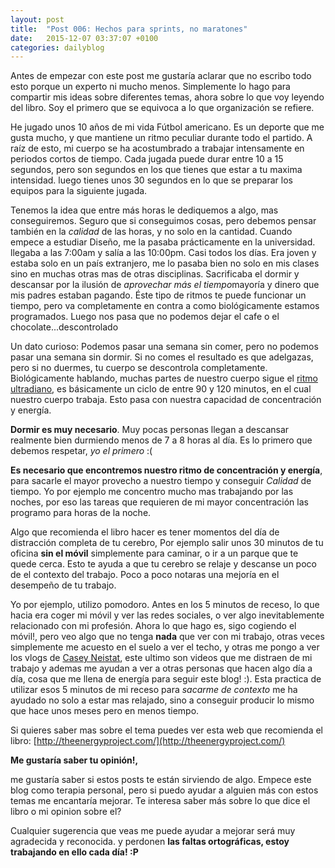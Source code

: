 ```yaml
---
layout: post
title:  "Post 006: Hechos para sprints, no maratones"
date:   2015-12-07 03:37:07 +0100
categories: dailyblog
---
```


Antes de empezar con este post me gustaría aclarar que no escribo todo esto porque un experto ni mucho menos. Simplemente lo hago para compartir mis ideas sobre diferentes temas, ahora sobre lo que voy leyendo del libro. Soy el primero que se equivoca a lo que organización se refiere.


He jugado unos 10 años de mi vida Fútbol americano. Es un deporte que me gusta mucho, y que mantiene un ritmo peculiar durante todo el partido. A raíz de esto, mi cuerpo se ha acostumbrado a trabajar intensamente en periodos cortos de tiempo. Cada jugada puede durar entre 10 a 15 segundos, pero son segundos en los que tienes que estar a tu maxima intensidad. luego tienes unos 30 segundos en lo que se preparar los equipos para la siguiente jugada.

Tenemos la idea que entre más horas le dediquemos a algo, mas conseguiremos. Seguro que si conseguimos cosas, pero debemos pensar también en la *calidad* de las horas, y no solo en la cantidad. Cuando empece a estudiar Diseño, me la pasaba prácticamente en la universidad. llegaba a las 7:00am y salía a las 10:00pm. Casi todos los días. Era joven y estaba solo en un país extranjero, me lo pasaba bien no solo en mis clases sino en muchas otras mas de otras disciplinas. Sacrificaba el dormir y descansar por la ilusión de *aprovechar más el tiempo*mayoría y dinero que mis padres estaban pagando.  Éste tipo de ritmos te puede funcionar un tiempo, pero va completamente en contra a como biológicamente estamos programados. Luego nos pasa que no podemos dejar el cafe o el chocolate...descontrolado

Un dato curioso: Podemos pasar una semana sin comer, pero no podemos pasar una semana sin dormir. Si no comes el resultado es que adelgazas, pero si no duermes, tu cuerpo se descontrola completamente. Biológicamente hablando, muchas partes de nuestro cuerpo sigue el [ritmo ultradiano](https://es.wikipedia.org/wiki/Ritmo_ultradiano), es básicamente un ciclo de entre 90 y 120 minutos, en el cual nuestro cuerpo trabaja. Esto pasa con nuestra capacidad de concentración y energía.

**Dormir es muy necesario**. Muy pocas personas llegan a descansar realmente bien durmiendo menos de 7 a 8 horas al día. Es lo primero que debemos respetar, *yo el primero* :(

**Es necesario que encontremos nuestro ritmo de concentración y energía**, para sacarle el mayor provecho a nuestro tiempo y conseguir *Calidad* de tiempo. Yo por ejemplo me concentro mucho mas trabajando por las noches, por eso las tareas que requieren de mi mayor concentración las programo para horas de la noche.

Algo que recomienda el libro hacer es tener momentos del día de distracción completa de tu cerebro, Por ejemplo salir unos 30 minutos de tu oficina **sin el móvil** simplemente para caminar, o ir a un parque que te quede cerca. Esto te ayuda a que tu cerebro se relaje y descanse un poco de el contexto del trabajo. Poco a poco notaras una mejoría en el desempeño de tu trabajo.

Yo por ejemplo, utilizo pomodoro. Antes en los 5 minutos de receso, lo que hacia era coger mi móvil y ver las redes sociales, o ver algo inevitablemente relacionado con mi profesión. Ahora lo que hago es, sigo cogiendo el móvil!, pero veo algo que no tenga **nada** que ver con mi trabajo, otras veces simplemente me acuesto en el suelo a ver el techo, y otras me pongo a ver los vlogs de [Casey Neistat](https://www.youtube.com/user/caseyneistat), este ultimo son videos que me distraen de mi trabajo y ademas me ayudan a ver a otras personas que hacen algo día a día, cosa que me llena de energía para seguir este blog! :). Esta practica de utilizar esos 5 minutos de mi receso para *sacarme de contexto* me ha ayudado no solo a estar mas relajado, sino a conseguir producir lo mismo que hace unos meses pero en menos tiempo.

Si quieres saber mas sobre el tema puedes ver esta web que recomienda el libro: [http://theenergyproject.com/](http://theenergyproject.com/)


**Me gustaría saber tu opinión!,**

me gustaría saber si estos posts te están sirviendo de algo. Empece este blog como terapia personal, pero si puedo ayudar a alguien más con estos temas me encantaría mejorar. Te interesa saber más sobre lo que dice el libro o mi opinion sobre el?

Cualquier sugerencia que veas me puede ayudar a mejorar será muy agradecida y reconocida. y perdonen **las faltas ortográficas, estoy trabajando en ello cada día! :P**
